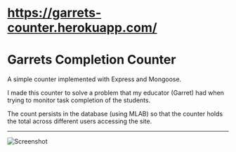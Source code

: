 # https://garrets-counter.herokuapp.com/

# Garrets Completion Counter
A simple counter implemented with Express and Mongoose.

I made this counter to solve a problem that my educator (Garret) had when trying to monitor task completion of the students.

The count persists in the database (using MLAB) so that the counter holds the total across different users accessing the site.

---

![Screenshot](https://github.com/brasscapon/garrets-counter/blob/master/assets/screenshot.png)